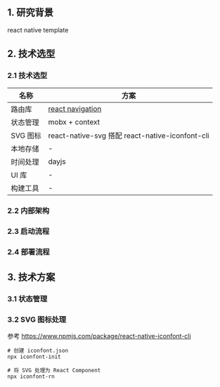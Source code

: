 ## 1. 研究背景
react native template

## 2. 技术选型
### 2.1 技术选型

| 名称 | 方案 |
| - | - |
| 路由库 | [react navigation](https://reactnavigation.org) |
| 状态管理 | mobx + context |
| SVG 图标 | react-native-svg 搭配 react-native-iconfont-cli |
| 本地存储 | - |
| 时间处理 | dayjs |
| UI 库 | - |
| 构建工具 | - |

### 2.2 内部架构

### 2.3 启动流程

### 2.4 部署流程

## 3. 技术方案

### 3.1 状态管理

### 3.2 SVG 图标处理
参考 https://www.npmjs.com/package/react-native-iconfont-cli

```shell
# 创建 iconfont.json 
npx iconfont-init

# 将 SVG 处理为 React Component
npx iconfont-rn
```